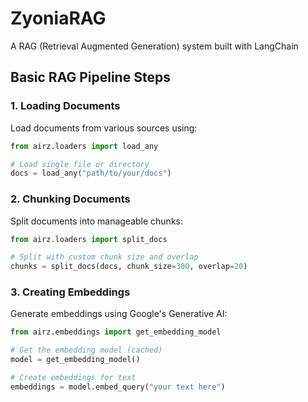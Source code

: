 # ZyoniaRAG

A RAG (Retrieval Augmented Generation) system built with LangChain

## Basic RAG Pipeline Steps

### 1. Loading Documents
Load documents from various sources using:
```python
from airz.loaders import load_any

# Load single file or directory
docs = load_any("path/to/your/docs")
```

### 2. Chunking Documents
Split documents into manageable chunks:
```python
from airz.loaders import split_docs

# Split with custom chunk size and overlap
chunks = split_docs(docs, chunk_size=300, overlap=20)
```

### 3. Creating Embeddings
Generate embeddings using Google's Generative AI:
```python
from airz.embeddings import get_embedding_model

# Get the embedding model (cached)
model = get_embedding_model()

# Create embeddings for text
embeddings = model.embed_query("your text here")
```

